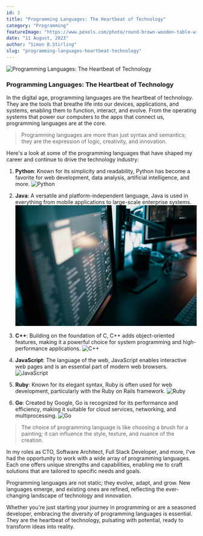 ```yaml
---
id: 3
title: "Programming Languages: The Heartbeat of Technology"
category: "Programming"
featureImage: "https://www.pexels.com/photo/round-brown-wooden-table-with-text-overlay-373076/"
date: "11 August, 2023"
author: "Simon B.Stirling"
slug: "programming-languages-heartbeat-technology"
---
```


![Programming Languages: The Heartbeat of Technology](https://www.pexels.com/photo/round-brown-wooden-table-with-text-overlay-373076/)

### Programming Languages: The Heartbeat of Technology

In the digital age, programming languages are the heartbeat of technology. They are the tools that breathe life into our devices, applications, and systems, enabling them to function, interact, and evolve. From the operating systems that power our computers to the apps that connect us, programming languages are at the core.

> Programming languages are more than just syntax and semantics; they are the expression of logic, creativity, and innovation.

Here's a look at some of the programming languages that have shaped my career and continue to drive the technology industry:

1. **Python**: Known for its simplicity and readability, Python has become a favorite for web development, data analysis, artificial intelligence, and more. ![Python](https://www.pexels.com/photo/code-python-programming-programming-language-257700/)

2. **Java**: A versatile and platform-independent language, Java is used in everything from mobile applications to large-scale enterprise systems. ![Java](./images/blog/turned-on-flat-screen-computer-monitor.jpg)

3. **C++**: Building on the foundation of C, C++ adds object-oriented features, making it a powerful choice for system programming and high-performance applications. ![C++](https://www.pexels.com/photo/round-grey-and-black-analog-wall-clock-1172355/)

4. **JavaScript**: The language of the web, JavaScript enables interactive web pages and is an essential part of modern web browsers. ![JavaScript](https://www.pexels.com/photo/black-and-white-code-coding-computer-574070/)

5. **Ruby**: Known for its elegant syntax, Ruby is often used for web development, particularly with the Ruby on Rails framework. ![Ruby](https://www.pexels.com/photo/turned-on-flat-screen-computer-monitor-735911/)

6. **Go**: Created by Google, Go is recognized for its performance and efficiency, making it suitable for cloud services, networking, and multiprocessing. ![Go](https://www.pexels.com/photo/working-macbook-computer-keyboard-34577/)

> The choice of programming language is like choosing a brush for a painting; it can influence the style, texture, and nuance of the creation.

In my roles as CTO, Software Architect, Full Stack Developer, and more, I've had the opportunity to work with a wide array of programming languages. Each one offers unique strengths and capabilities, enabling me to craft solutions that are tailored to specific needs and goals.

Programming languages are not static; they evolve, adapt, and grow. New languages emerge, and existing ones are refined, reflecting the ever-changing landscape of technology and innovation.

Whether you're just starting your journey in programming or are a seasoned developer, embracing the diversity of programming languages is essential. They are the heartbeat of technology, pulsating with potential, ready to transform ideas into reality.
